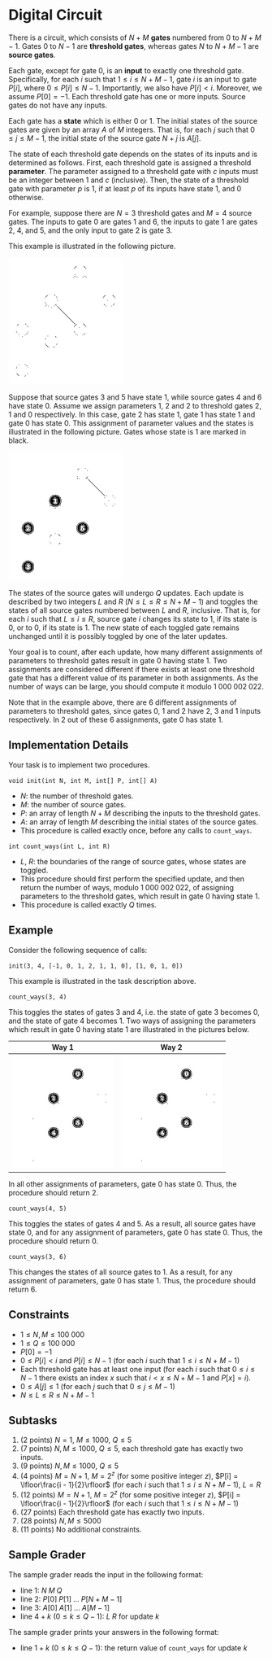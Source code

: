 # Digital Circuit

There is a circuit, which consists of $N + M$ **gates** numbered from $0$ to $N + M - 1$.
Gates $0$ to $N - 1$ are **threshold gates**, whereas gates $N$ to $N + M - 1$ are **source gates**.

Each gate, except for gate $0$, is an **input** to exactly one threshold gate.
Specifically, for each $i$ such that $1 \le i \le N + M - 1$, gate $i$ is an input to gate $P[i]$, where $0 \le P[i] \le N-1$.
Importantly, we also have $P[i] \lt i$.
Moreover, we assume $P[0] = -1$.
Each threshold gate has one or more inputs.
Source gates do not have any inputs.

Each gate has a **state** which is either $0$ or $1$.
The initial states of the source gates are given by an array $A$ of $M$ integers.
That is, for each $j$ such that $0 \le j \le M - 1$, the initial state of the source gate $N + j$ is $A[j]$.

The state of each threshold gate depends on the states of its inputs and is determined as follows.
First, each threshold gate is assigned a threshold **parameter**.
The parameter assigned to a threshold gate with $c$ inputs must be an integer between $1$ and $c$ (inclusive).
Then, the state of a threshold gate with parameter $p$ is $1$, if at least $p$ of its inputs have state $1$, and $0$ otherwise.

For example, suppose there are $N = 3$ threshold gates and $M = 4$ source gates.
The inputs to gate $0$ are gates $1$ and $6$, the inputs to gate $1$ are gates $2$, $4$, and $5$, and the only input to gate $2$ is gate $3$.

This example is illustrated in the following picture.

![](circuit-example.png)

Suppose that source gates $3$ and $5$ have state $1$, while source gates $4$ and $6$ have state $0$.
Assume we assign parameters $1$, $2$ and $2$ to threshold gates $2$, $1$ and $0$ respectively. 
In this case, gate $2$ has state $1$, gate $1$ has state $1$ and gate $0$ has state $0$. 
This assignment of parameter values and the states is illustrated in the following picture.
Gates whose state is $1$ are marked in black.

![](circuit-example-assignment.png)

The states of the source gates will undergo $Q$ updates.
Each update is described by two integers $L$ and $R$ ($N \le L \le R \le N + M - 1$) and toggles the states of all source gates numbered between $L$ and $R$, inclusive.
That is, for each $i$ such that $L \le i \le R$, source gate $i$ changes its state to $1$, if its state is $0$, or to $0$, if its state is $1$.
The new state of each toggled gate remains unchanged until it is possibly toggled by one of the later updates.

Your goal is to count, after each update, how many different assignments of parameters to threshold gates result in gate $0$ having state $1$.
Two assignments are considered different if there exists at least one threshold gate that has a different value of its parameter in both assignments.
As the number of ways can be large, you should compute it modulo $1\;000\;002\;022$.

Note that in the example above, there are $6$ different assignments of parameters to threshold gates, since gates $0$, $1$ and $2$ have $2$, $3$ and $1$ inputs respectively.
In $2$ out of these $6$ assignments, gate $0$ has state $1$.


## Implementation Details

Your task is to implement two procedures.

```
void init(int N, int M, int[] P, int[] A)
```

* $N$: the number of threshold gates.
* $M$: the number of source gates.
* $P$: an array of length $N + M$ describing the inputs to the threshold gates.
* $A$: an array of length $M$ describing the initial states of the source gates.
* This procedure is called exactly once, before any calls to `count_ways`.

```
int count_ways(int L, int R)
```

* $L$, $R$: the boundaries of the range of source gates, whose states are toggled. 
* This procedure should first perform the specified update, and then return the number of ways, modulo $1\;000\;002\;022$, of assigning parameters to the threshold gates, which result in gate $0$ having state $1$.
* This procedure is called exactly $Q$ times.


## Example

Consider the following sequence of calls:

```
init(3, 4, [-1, 0, 1, 2, 1, 1, 0], [1, 0, 1, 0])
```

This example is illustrated in the task description above.

```
count_ways(3, 4)
```

This toggles the states of gates $3$ and $4$, i.e. the state of gate $3$ becomes $0$, and the state of gate $4$ becomes $1$.
Two ways of assigning the parameters which result in gate $0$ having state $1$ are illustrated in the pictures below.

| Way $1$ | Way $2$ |
|:-------:|:-------:|
| ![](circuit-sample1-update1-way1.png) | ![](circuit-sample1-update1-way2.png) |

In all other assignments of parameters, gate $0$ has state $0$.
Thus, the procedure should return $2$.

```
count_ways(4, 5)
```

This toggles the states of gates $4$ and $5$.
As a result, all source gates have state $0$, and for any assignment of parameters, gate $0$ has state $0$.
Thus, the procedure should return $0$.

```
count_ways(3, 6)
```

This changes the states of all source gates to $1$.
As a result, for any assignment of parameters, gate $0$ has state $1$.
Thus, the procedure should return $6$.


## Constraints

* $1 \le N, M \le 100\;000$
* $1 \le Q \le 100\;000$
* $P[0] = -1$
* $0 \le P[i] \lt i$ and $P[i] \le N - 1$ (for each $i$ such that $1 \le i \le N + M - 1$)
* Each threshold gate has at least one input (for each $i$ such that $0 \le i \le N - 1$ there exists an index $x$ such that $i \lt x \le N + M - 1$ and $P[x] = i$).
* $0 \le A[j] \le 1$ (for each $j$ such that $0 \le j \le M - 1$)
* $N \le L \le R \le N + M - 1$


## Subtasks

1. (2 points) $N = 1$, $M \le 1000$, $Q \le 5$
1. (7 points) $N, M \le 1000$, $Q \le 5$, each threshold gate has exactly two inputs.
1. (9 points) $N, M \le 1000$, $Q \le 5$
1. (4 points) $M = N + 1$, $M = 2^z$ (for some positive integer $z$), $P[i] = \lfloor\frac{i - 1}{2}\rfloor$ (for each $i$ such that $1 \le i \le N + M - 1$), $L = R$
1. (12 points) $M = N + 1$, $M = 2^z$ (for some positive integer $z$), $P[i] = \lfloor\frac{i - 1}{2}\rfloor$ (for each $i$ such that $1 \le i \le N + M - 1$)
1. (27 points) Each threshold gate has exactly two inputs.
1. (28 points) $N, M \le 5000$
1. (11 points) No additional constraints.


## Sample Grader

The sample grader reads the input in the following format:

* line $1$: $N \; M \; Q$
* line $2$: $P[0] \; P[1] \; \ldots \; P[N + M - 1]$
* line $3$: $A[0] \; A[1] \; \ldots \; A[M - 1]$
* line $4 + k$ ($0 \le k \le Q - 1$): $L \; R$ for update $k$

The sample grader prints your answers in the following format:

* line $1 + k$ ($0 \le k \le Q - 1$): the return value of `count_ways` for update $k$
